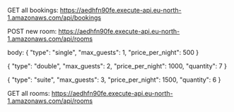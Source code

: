 GET all bookings:
https://aedhfn90fe.execute-api.eu-north-1.amazonaws.com/api/bookings

POST new room:
https://aedhfn90fe.execute-api.eu-north-1.amazonaws.com/api/rooms

body:
{
"type": "single",
"max_guests": 1,
"price_per_night": 500
}

{
"type": "double",
"max_guests": 2,
"price_per_night": 1000,
"quantity": 7
}

{
"type": "suite",
"max_guests": 3,
"price_per_night": 1500,
"quantity": 6
}

GET all rooms:
https://aedhfn90fe.execute-api.eu-north-1.amazonaws.com/api/rooms

